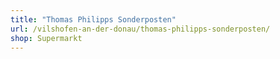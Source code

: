 ```yaml
---
title: "Thomas Philipps Sonderposten"
url: /vilshofen-an-der-donau/thomas-philipps-sonderposten/
shop: Supermarkt
---
```

